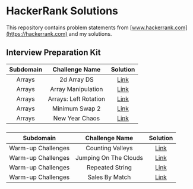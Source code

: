 # HackerRank Solutions

This repository contains problem statements from [www.hackerrank.com](https://hackerrank.com) and my solutions.

## Interview Preparation Kit

| Subdomain |    Challenge Name     |                                                                Solution                                                                |
| :-------: | :-------------------: | :------------------------------------------------------------------------------------------------------------------------------------: |
|  Arrays   |      2d Array DS      |     [Link](https://github.com/ByteBanana/HackerRankSolutions/blob/main/Interview%20Prepare%20Kit/Arrays/2dArray-DS/Solution.java)      |
|  Arrays   |  Array Manipulation   |  [Link](https://github.com/ByteBanana/HackerRankSolutions/blob/main/Interview%20Prepare%20Kit/Arrays/ArrayManipulation/Solution.java)  |
|  Arrays   | Arrays: Left Rotation | [Link](https://github.com/ByteBanana/HackerRankSolutions/blob/main/Interview%20Prepare%20Kit/Arrays/Arrays-LeftRotation/Solution.java) |
|  Arrays   |    Minimum Swap 2     |    [Link](https://github.com/ByteBanana/HackerRankSolutions/blob/main/Interview%20Prepare%20Kit/Arrays/MinimumSwap2/Solution.java)     |
|  Arrays   |    New Year Chaos     |    [Link](https://github.com/ByteBanana/HackerRankSolutions/blob/main/Interview%20Prepare%20Kit/Arrays/NewYearChaos/Solution.java)     |

### 

| Subdomain |    Challenge Name     |                                                                      Solution                                                                       |
| :-------: | :-------------------: | :-------------------------------------------------------------------------------------------------------------------------------------------------: |
|  Warm-up Challenges   |   Counting Valleys    |  [Link](https://github.com/ByteBanana/HackerRankSolutions/blob/main/Interview%20Prepare%20Kit/Warm-up%20Challenges/CountingValleys/Solution.java)   |
|  Warm-up Challenges   | Jumping On The Clouds | [Link](https://github.com/ByteBanana/HackerRankSolutions/blob/main/Interview%20Prepare%20Kit/Warm-up%20Challenges/JumpingOnTheClouds/Solution.java) |
|  Warm-up Challenges   |    Repeated String    |   [Link](https://github.com/ByteBanana/HackerRankSolutions/blob/main/Interview%20Prepare%20Kit/Warm-up%20Challenges/RepeatedString/Solution.java)   |
|  Warm-up Challenges   |    Sales By Match     |    [Link](https://github.com/ByteBanana/HackerRankSolutions/blob/main/Interview%20Prepare%20Kit/Warm-up%20Challenges/SalesByMatch/Solution.java)    |
